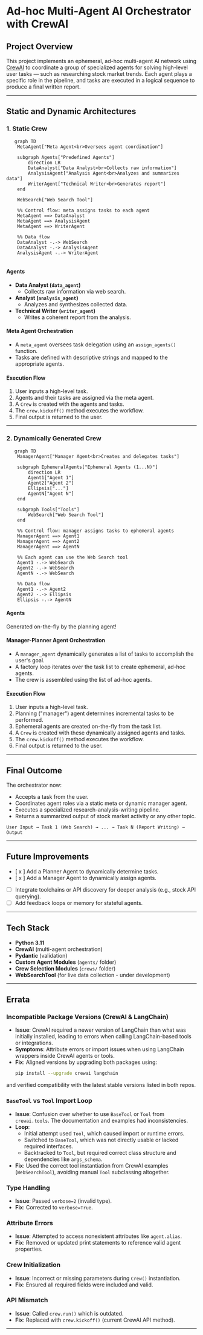 #  Ad-hoc Multi-Agent AI Orchestrator with CrewAI

##  Project Overview

This project implements an ephemeral, ad-hoc multi-agent AI network using [CrewAI](https://docs.crewai.com/) to coordinate a group of specialized agents for solving high-level user tasks — such as researching stock market trends. Each agent plays a specific role in the pipeline, and tasks are executed in a logical sequence to produce a final written report.

---

##  Static and Dynamic Architectures

### 1. Static Crew
```mermaid
   graph TD
    MetaAgent["Meta Agent<br>Oversees agent coordination"]

    subgraph Agents["Predefined Agents"]
        direction LR
        DataAnalyst["Data Analyst<br>Collects raw information"]
        AnalysisAgent["Analysis Agent<br>Analyzes and summarizes data"]
        WriterAgent["Technical Writer<br>Generates report"]
    end

    WebSearch["Web Search Tool"]

    %% Control flow: meta assigns tasks to each agent
    MetaAgent ==> DataAnalyst
    MetaAgent ==> AnalysisAgent
    MetaAgent ==> WriterAgent

    %% Data flow
    DataAnalyst -.-> WebSearch
    DataAnalyst -.-> AnalysisAgent
    AnalysisAgent -.-> WriterAgent


```

####  Agents

- **Data Analyst (`data_agent`)**
  - Collects raw information via web search.
- **Analyst (`analysis_agent`)**
  - Analyzes and synthesizes collected data.
- **Technical Writer (`writer_agent`)**
  - Writes a coherent report from the analysis.

####  Meta Agent Orchestration

- A `meta_agent` oversees task delegation using an `assign_agents()` function.
- Tasks are defined with descriptive strings and mapped to the appropriate agents.

####  Execution Flow

1. User inputs a high-level task.
2. Agents and their tasks are assigned via the meta agent.
3. A `Crew` is created with the agents and tasks.
4. The `crew.kickoff()` method executes the workflow.
5. Final output is returned to the user.


---


### 2. Dynamically Generated Crew
```mermaid
   graph TD
    ManagerAgent["Manager Agent<br>Creates and delegates tasks"]

    subgraph EphemeralAgents["Ephemeral Agents (1...N)"]
        direction LR
        Agent1["Agent 1"]
        Agent2["Agent 2"]
        Ellipsis["..."]
        AgentN["Agent N"]
    end

    subgraph Tools["Tools"]
        WebSearch["Web Search Tool"]
    end

    %% Control flow: manager assigns tasks to ephemeral agents
    ManagerAgent ==> Agent1
    ManagerAgent ==> Agent2
    ManagerAgent ==> AgentN

    %% Each agent can use the Web Search tool
    Agent1 -.-> WebSearch
    Agent2 -.-> WebSearch
    AgentN -.-> WebSearch

    %% Data flow
    Agent1 -.-> Agent2
    Agent2 -.-> Ellipsis
    Ellipsis -.-> AgentN

```

####  Agents

Generated on-the-fly by the planning agent!

####  Manager-Planner Agent Orchestration

- A `manager_agent` dynamically generates a list of tasks to accomplish the user's goal.
- A factory loop iterates over the task list to create ephemeral, ad-hoc agents.
- The crew is assembled using the list of ad-hoc agents. 

####  Execution Flow

1. User inputs a high-level task.
2. Planning ("manager") agent determines incremental tasks to be performed.
3. Ephemeral agents are created on-the-fly from the task list.
4. A `Crew` is created with these dynamically assigned agents and tasks.
5. The `crew.kickoff()` method executes the workflow.
6. Final output is returned to the user.


---



##  Final Outcome

The orchestrator now:
- Accepts a task from the user.
- Coordinates agent roles via a static meta or dynamic manager agent.
- Executes a specialized research-analysis-writing pipeline.
- Returns a summarized output of stock market activity or any other topic.

```
User Input → Task 1 (Web Search) → ... → Task N (Report Writing) → Output
```

---

## Future Improvements
- [ x ] Add a Planner Agent to dynamically determine tasks.
- [ x ] Add a Manager Agent to dynamically assign agents.
- [ ] Integrate toolchains or API discovery for deeper analysis (e.g., stock API querying).
- [ ] Add feedback loops or memory for stateful agents.

---

##  Tech Stack

- **Python 3.11**
- **CrewAI** (multi-agent orchestration)
- **Pydantic** (validation)
- **Custom Agent Modules** (`agents/` folder)
- **Crew Selection Modules** (`crews/` folder)
- **WebSearchTool** (for live data collection - under development)

---

##  Errata

### Incompatible Package Versions (CrewAI & LangChain)
- **Issue**: CrewAI required a newer version of LangChain than what was initially installed, leading to errors when calling LangChain-based tools or integrations.
- **Symptoms**: Attribute errors or import issues when using LangChain wrappers inside CrewAI agents or tools.
- **Fix**: Aligned versions by upgrading both packages using:
  ```bash
  pip install --upgrade crewai langchain
  ```
and verified compatibility with the latest stable versions listed in both repos.

### `BaseTool` vs `Tool` Import Loop
- **Issue**: Confusion over whether to use `BaseTool` or `Tool` from `crewai.tools`. The documentation and examples had inconsistencies.
- **Loop**:
  - Initial attempt used `Tool`, which caused import or runtime errors.
  - Switched to `BaseTool`, which was not directly usable or lacked required interfaces.
  - Backtracked to `Tool`, but required correct class structure and dependencies like `args_schema`.
- **Fix**: Used the correct tool instantiation from CrewAI examples (`WebSearchTool`), avoiding manual `Tool` subclassing altogether.

###  Type Handling
- **Issue**: Passed `verbose=2` (invalid type).
- **Fix**: Corrected to `verbose=True`.

###  Attribute Errors
- **Issue**: Attempted to access nonexistent attributes like `agent.alias`.
- **Fix**: Removed or updated print statements to reference valid agent properties.

###  Crew Initialization
- **Issue**: Incorrect or missing parameters during `Crew()` instantiation.
- **Fix**: Ensured all required fields were included and valid.

###  API Mismatch
- **Issue**: Called `crew.run()` which is outdated.
- **Fix**: Replaced with `crew.kickoff()` (current CrewAI API method).

---
